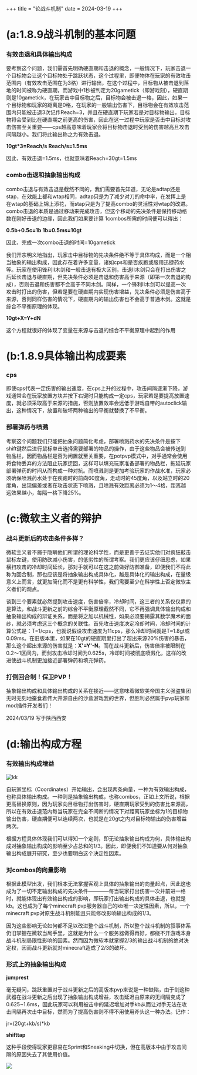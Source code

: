 +++
title = "论战斗机制"
date = 2024-03-19
+++

# (a:1.8.9战斗机制的基本问题

### 有效击退和具体输出构成

要考察这个问题，我们需首先明确硬直期和击退的概念，一般情况下，玩家击退一个目标物会让这个目标物处于跳跃状态，这个过程里，即便物体在玩家的有效攻击范围内（有效攻击范围在为3格）进行输出，在这个过程中，目标物从被击退到落地的时间被称为硬直期，而游戏中1秒被判定为20gametick（即游戏刻），硬直期则是10gametick，在玩家击中目标物之后，目标物会被击退一格，因此，如果一个目标物和玩家的距离是0格，在玩家的一般输出伤害下，目标物会在有效攻击范围内只能被击退3次记作Reach=3，并且在硬直期下玩家若是对目标物输出，目标物将会受到比在硬直期之前更高的伤害，因此在这一过程中玩家是否击中目标对攻击伤害至关重要——cps越高意味着玩家会将目标物击退时受到的伤害越高且攻击间隔越小。我们将此输出称之为有效击退。

**10gt*3=Reach/s** **Reach/s=1.5ms**

因此，有效击退=1.5ms，也就意味着Reach=30gt=1.5ms

### combo击退和抽象输出构成

combo击退与有效击退是截然不同的，我们需要首先知道，无论是adtap还是stap，在效能上都和wtap相同，adtap只是为了减少对刀的命中率，在发挥上是在wtap的基础上锦上添花，而stap只是为了提高combo的灵活性对wtap的改进。combo击退的本质是通过移动来完成攻击，但这个移动的先决条件是保持移动格数在刚好击退的边缘，因此我们如果要计算 1combos所需的时间便可以得出：

**0.5b+0.5c=1b** **1b=0.5ms=10gt**

因此，完成一次combo击退的时间=10gametick

我们开宗明义地指出，玩家击中目标物的先决条件绝不等于具体构成，而是一个相当抽象的输出构成，因此存在着许多变量，诸如cps和是否疾跑或服用迅捷药水等。玩家在使用锋利II木剑和一般击退有极大区别，击退II木剑只会在打出伤害之后延长击退与硬直期，但先决条件必须是击退和伤害高于来源（即第一次击退的构成），否则击退和伤害都不会高于不同木剑。同样，一个锋利II木剑可以提高一次攻击时打出的伤害，但若是要在硬直期内实现伤害增益，先决条件必须是伤害高于来源，否则同样伤害的情况下，硬直期内的输出伤害也不会高于普通木剑。这就是综合不平衡原理的体现。

**10gt+X=Y+dN**

这个方程就很好的体现了变量在来源与击退的综合不平衡原理中起到的作用

# (b:1.8.9具体输出构成要素

### cps

即使cps代表一定伤害的输出速度，在cps上升的过程中，攻击间隔逐渐下降，游戏通常会在玩家放置方块并按下右键时只能构成一定cps，玩家若是要提高放置速度，就必须采取高于来源的措施，否则放置效率会远低于游戏自带的autoclick输出，这种情况下，放置和破坏两种输出的平衡就替换了不平衡。

### 部署弹药与喷溅

考察这个问题我们只能把抽象问题简化考虑，部署喷溅药水的先决条件是按下shift键然后进行鼠标单击选择需要部署的物品的操作，由于这些物品会被传送到物品栏，因而物品栏是否为闲置就至关重要，在potpvp模式中，对手通常会使用将食物丢弃的方法阻止玩家迂回，这样可以填充玩家准备部署的物品栏，拖延玩家部署弹药的时间从而构成一种对抗。而喷溅则是更加考验玩家的作战水准，玩家必须确保喷溅药水处于在疾跑时的前向60度角，走动时的45度角，以及站立时的20度角，出现偏差或者在攻击状态下喷溅，且喷溅有效距离必须为1～4格，距离越远效果越小，每隔一格下降25%。

# (c:微软主义者的辩护

### 战斗更新后的攻击条件多样？

微软主义者不屑于隐瞒他们所谓的理论科学性，而是更善于去证实他们对疯狂敲击鼠标左键，使用防砍减小伤害，的低劣性的所谓考察。我们更应该仔细思虑，如果横扫攻击的冷却时间延长，那对手就可以在这之前做好防御准备，即便我们不将此称为回合制，那也应该是将抽象输出构成具体化，越是具体化的输出构成，在量级意义上而言，就更加简化而不是更有科学性，我们需要至少在科学性上否定微软主义者们的观点。

谈到三个要素就必然提到攻击速度，伤害倍率，冷却时间，这三者的关系仅仅靠的是算法，和战斗更新之前的综合不平衡原理截然不同，它不再强调具体输出构成和抽象输出构成的辩证关系，而是将之加以机械性，如果必须要揭露其数学魔术的面纱，就必须考虑这三个概念的关联性。首先攻击速度决定冷却时间，冷却时间的计算公式是：T=1/cps，也就说假设攻击速度为11cps，那么冷却时间就是T≈1.8gt或0.09ms。在旧版本里，如果在10gt的硬直期里打出了超出来源20%伤害的暴击，那么这个超出来源的伤害就是：**X'=Y'-N**。而在战斗更新后，伤害倍率被限制在0.2～1区间内，而剑攻击冷却时间为0.625s，冷却时间被彻底喷溅化，这样的改进使战斗机制更加接近部署弹药和填充弹药。

### 打倒回合制！保卫PVP！

抽象输出构成和具体输出构成的关系在接近——这意味着微软美帝国主义强盗集团无时无刻地蚕食着伟大开源自由的沙盒游戏我的世界，但胜利必然属于pvp玩家和mod插件开发者们！

2024/03/19
写于陕西西安

# (d:输出构成方程

### 有效输出构成增益

![kk](https://github.com/user-attachments/assets/1ba0a342-1de0-4046-ade7-895ac6e0a501)

自玩家坐标（Coordinates）开始输出，会出现两条向量，一种为有效输出构成，也称具体输出构成。一种则是抽象输出构成，也称combos，正如上文所说，根据更高替换原则，因为玩家向目标物打出伤害时，硬直期玩家受到的伤害比来源高，所以在有效击退范内每当玩家在完全不间断的情况下对距离玩家坐标为1的目标物输出伤害，硬直期便可以连续两次，也就是在20gt之内对目标物输出的伤害增益两次。

根据方程具体体现我们可以得知一个定则，即无论抽象输出构成为何，具体输出构成对抽象输出构成的影响至少占总和的1/3。因此，即便我们不知道要从何对抽象输出构成展开研究，至少也要明白这个决定性因素。

### 对combos的向量影响

根据此模型出发，我们根本无法掌握客观上具体的抽象输出的向量起点，因此这也成为了一切不定输出构成的先决条件————每当玩家打出伤害一次并前进一格时，就能体现出有效输出构成的影响，即玩家打出输出构成的具体击退，也就是kb。这也成为了每个minecraft pvp服务器自己的kb唯一决定性因素，所以，一个minecraft pvp对原生战斗机制能且只能修改影响输出构成的1/3。

因为这些影响无论如何都不足以改进整个战斗机制，所以整个战斗机制的叙事体系仍旧掌握在微软当局手里，这就是为什么一个服务器做得再好，都绕不开游戏本身战斗机制局限性影响的因素。然而因为微软本就掌握2/3的输出战斗机制的绝对决定权，因而战斗更新就对minecraft造成了2/3的破坏。

### 形式上的抽象输出构成

**jumprest**

毫无疑问，跳跃重置对于战斗更新之后的高版本pvp来说是一种缺陷，由于剑这种武器在战斗更新之后出现了抽象输出构成增益，攻击延迟由原来的无间隔变成了0.625~1.6ms，因此玩家可以利用被击中的延迟增加对手kb从而让对手无法在攻击间隔再次击中目标，然而为了提高伤害则不得不用使用斧头这一种办法。记作：

jr=(20gt+kb/s)*kb

**shifttap**

这种手段使得玩家更容易在Sprint和Sneaking中切换，但在高版本中由于攻击间隔的原因失去了其使用价值。

![](https://staticg.sportskeeda.com/editor/2022/11/dc12b-16687505325145-1920.jpg)
